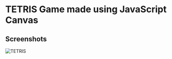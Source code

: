 # TETRIS Game made using JavaScript Canvas

## Screenshots
![TETRIS](https://user-images.githubusercontent.com/67017303/215865230-a2237a0e-0544-461f-8168-48834a50cd2e.jpg)
